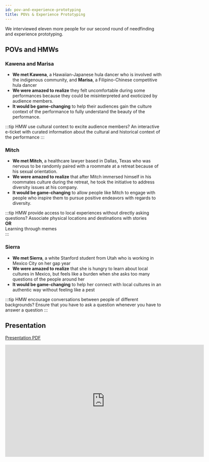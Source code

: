 ```yaml
---
id: pov-and-experience-prototyping
title: POVs & Experience Prototyping
---
```


We interviewed eleven more people for our second round of needfinding and experience prototyping. 

## POVs and HMWs

### Kawena and Marisa

* **We met Kawena**, a Hawaiian-Japanese hula dancer who is involved with the indigenous community, and **Marisa**, a Filipino-Chinese competitive hula dancer
* **We were amazed to realize** they felt uncomfortable during some performances because they could be misinterpreted and exoticized by audience members.
* **It would be game-changing** to help their audiences gain the culture context of the performance to fully understand the beauty of the performance. 

:::tip HMW use cultural context to excite audience members?
An interactive e-ticket with curated information 
about the cultural and historical context of the performance 
:::

### Mitch

* **We met Mitch**, a healthcare lawyer based in Dallas, Texas who was nervous to be randomly paired with a roommate at a retreat because of his sexual orientation.
* **We were amazed to realize** that after Mitch immersed himself in his roommates culture during the retreat, he took the initiative to address diversity issues at his company.
* **It would be game-changing** to allow people like Mitch to engage with people who inspire them to pursue positive endeavors with regards to diversity.

:::tip HMW provide access to local experiences without directly asking questions?
Associate physical locations and destinations with stories  
**OR**  
Learning through memes	
:::

### Sierra

* **We met Sierra**, a white Stanford student from Utah who is working in Mexico City on her gap year
* **We were amazed to realize** that she is hungry to learn about local cultures in Mexico, but feels like a burden when she asks too many questions of the people around her 
* **It would be game-changing** to help her connect with local cultures in an authentic way without feeling like a pest

:::tip HMW encourage conversations between people of different backgrounds?
Ensure that you have to ask a question whenever you have to answer a question
:::

## Presentation

[Presentation PDF](./assets/Assignment-2-Prototyping.pdf)

<iframe src="https://docs.google.com/presentation/d/e/2PACX-1vSKZ1Y48CPC1z6i__WhkrksVQELiEe74JnfkQgiLajUwP2r4JXUlhMIHHd-aNvEuCpTUiUnxYPXCUG7/embed?start=false&loop=false&delayms=60000" frameborder="0" width="640" height="360" allowfullscreen="true" mozallowfullscreen="true" webkitallowfullscreen="true"></iframe>